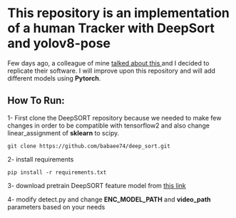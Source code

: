# This repository is an implementation of a human Tracker with DeepSort and yolov8-pose

Few days ago, a colleague of mine [talked about this ](
https://www.linkedin.com/posts/activity-7105248139242016769-uNk4?utm_source=share&utm_medium=member_android) and I decided to replicate their software. I will improve upon this repository and will add different models using **Pytorch**.


## How To Run:
1- First clone the DeepSORT repository because we needed to make few changes in order to be compatible with tensorflow2 and also change linear_assignment of **sklearn** to scipy.
```
git clone https://github.com/babaee74/deep_sort.git
```
2- install requirements
```
pip install -r requirements.txt
```
3- download pretrain DeepSORT feature model from [this link](https://drive.google.com/drive/folders/18fKzfqnqhqW3s9zwsCbnVJ5XF2JFeqMp)

4- modify detect.py and change **ENC_MODEL_PATH** and **video_path** parameters based on your needs
